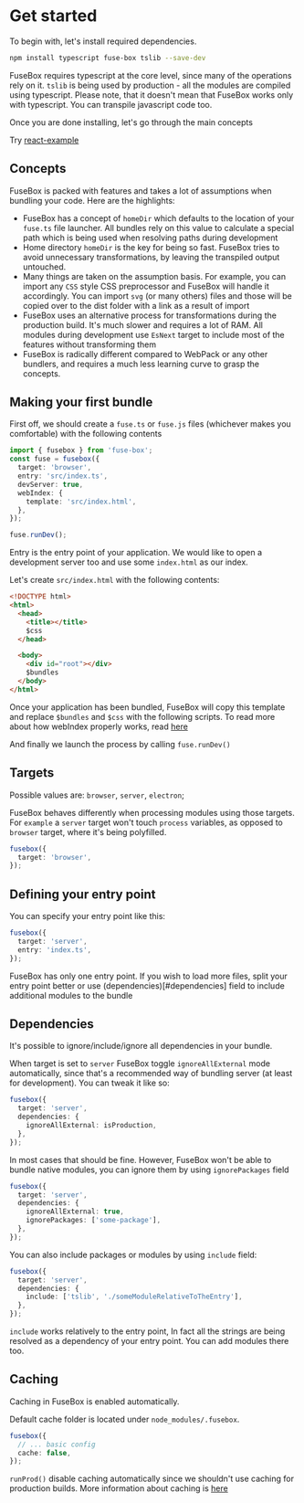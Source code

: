 # Get started

To begin with, let's install required dependencies.

```bash
npm install typescript fuse-box tslib --save-dev
```

FuseBox requires typescript at the core level, since many of the operations rely on it. `tslib` is being used by
production - all the modules are compiled using typescript. Please note, that it doesn't mean that FuseBox works only
with typescript. You can transpile javascript code too.

Once you are done installing, let's go through the main concepts

Try [react-example](https://github.com/fuse-box/react-example)

## Concepts

FuseBox is packed with features and takes a lot of assumptions when bundling your code. Here are the highlights:

- FuseBox has a concept of `homeDir` which defaults to the location of your `fuse.ts` file launcher. All bundles rely on
  this value to calculate a special path which is being used when resolving paths during development
- Home directory `homeDir` is the key for being so fast. FuseBox tries to avoid unnecessary transformations, by leaving
  the transpiled output untouched.
- Many things are taken on the assumption basis. For example, you can import any `CSS` style CSS preprocessor and
  FuseBox will handle it accordingly. You can import `svg` (or many others) files and those will be copied over to the
  dist folder with a link as a result of import
- FuseBox uses an alternative process for transformations during the production build. It's much slower and requires a
  lot of RAM. All modules during development use `EsNext` target to include most of the features without transforming
  them
- FuseBox is radically different compared to WebPack or any other bundlers, and requires a much less learning curve to
  grasp the concepts.

## Making your first bundle

First off, we should create a `fuse.ts` or `fuse.js` files (whichever makes you comfortable) with the following contents

```ts
import { fusebox } from 'fuse-box';
const fuse = fusebox({
  target: 'browser',
  entry: 'src/index.ts',
  devServer: true,
  webIndex: {
    template: 'src/index.html',
  },
});

fuse.runDev();
```

Entry is the entry point of your application. We would like to open a development server too and use some `index.html`
as our index.

Let's create `src/index.html` with the following contents:

```html
<!DOCTYPE html>
<html>
  <head>
    <title></title>
    $css
  </head>

  <body>
    <div id="root"></div>
    $bundles
  </body>
</html>
```

Once your application has been bundled, FuseBox will copy this template and replace `$bundles` and `$css` with the
following scripts. To read more about how webIndex properly works, read [here](../webIndex.md)

And finally we launch the process by calling `fuse.runDev()`

## Targets

Possible values are: `browser`, `server`, `electron`;

FuseBox behaves differently when processing modules using those targets. For `example` a `server` target won't touch
`process` variables, as opposed to `browser` target, where it's being polyfilled.

```ts
fusebox({
  target: 'browser',
});
```

## Defining your entry point

You can specify your entry point like this:

```ts
fusebox({
  target: 'server',
  entry: 'index.ts',
});
```

FuseBox has only one entry point. If you wish to load more files, split your entry point better or use
(dependencies)[#dependencies] field to include additional modules to the bundle

## Dependencies

It's possible to ignore/include/ignore all dependencies in your bundle.

When target is set to `server` FuseBox toggle `ignoreAllExternal` mode automatically, since that's a recommended way of
bundling server (at least for development). You can tweak it like so:

```ts
fusebox({
  target: 'server',
  dependencies: {
    ignoreAllExternal: isProduction,
  },
});
```

In most cases that should be fine. However, FuseBox won't be able to bundle native modules, you can ignore them by using
`ignorePackages` field

```ts
fusebox({
  target: 'server',
  dependencies: {
    ignoreAllExternal: true,
    ignorePackages: ['some-package'],
  },
});
```

You can also include packages or modules by using `include` field:

```ts
fusebox({
  target: 'server',
  dependencies: {
    include: ['tslib', './someModuleRelativeToTheEntry'],
  },
});
```

`include` works relatively to the entry point, In fact all the strings are being resolved as a dependency of your entry
point. You can add modules there too.

## Caching

Caching in FuseBox is enabled automatically.

Default cache folder is located under `node_modules/.fusebox`.

```ts
fusebox({
  // ... basic config
  cache: false,
});
```

`runProd()` disable caching automatically since we shouldn't use caching for production builds. More information about
caching is [here](cache.md)

